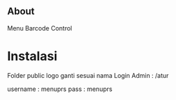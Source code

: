 ## About
Menu Barcode Control

# Instalasi
Folder public logo ganti sesuai nama
Login Admin : /atur

username : menuprs
pass : menuprs
